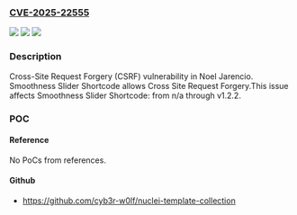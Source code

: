 ### [CVE-2025-22555](https://cve.mitre.org/cgi-bin/cvename.cgi?name=CVE-2025-22555)
![](https://img.shields.io/static/v1?label=Product&message=Smoothness%20Slider%20Shortcode&color=blue)
![](https://img.shields.io/static/v1?label=Version&message=n%2Fa%3C%3D%20v1.2.2%20&color=brighgreen)
![](https://img.shields.io/static/v1?label=Vulnerability&message=CWE-352%20Cross-Site%20Request%20Forgery%20(CSRF)&color=brighgreen)

### Description

Cross-Site Request Forgery (CSRF) vulnerability in Noel Jarencio. Smoothness Slider Shortcode allows Cross Site Request Forgery.This issue affects Smoothness Slider Shortcode: from n/a through v1.2.2.

### POC

#### Reference
No PoCs from references.

#### Github
- https://github.com/cyb3r-w0lf/nuclei-template-collection

